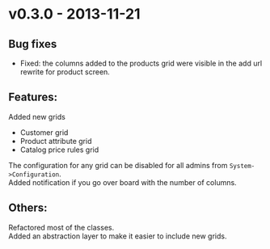 v0.3.0 - 2013-11-21
========

Bug fixes
---------
 - Fixed: the columns added to the products grid were visible in the add url rewrite for product screen.

Features:
-------
Added new grids  
 - Customer grid
 - Product attribute grid
 - Catalog price rules grid

The configuration for any grid can be disabled for all admins from `System->Configuration`.  
Added notification if you go over board with the number of columns.  


Others:
----------
Refactored most of the classes.  
Added an abstraction layer to make it easier to include new grids.  